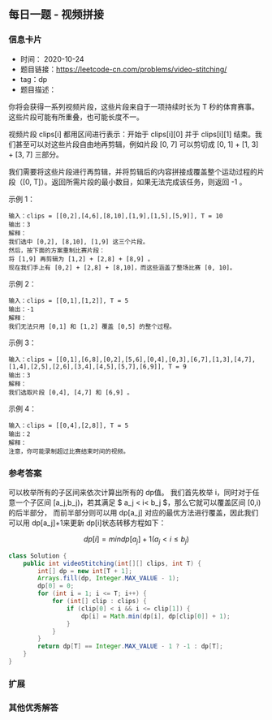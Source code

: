 ## 每日一题 - 视频拼接
### 信息卡片 

- 时间： 2020-10-24
- 题目链接：https://leetcode-cn.com/problems/video-stitching/
- tag：dp
- 题目描述：

你将会获得一系列视频片段，这些片段来自于一项持续时长为 T 秒的体育赛事。这些片段可能有所重叠，也可能长度不一。

视频片段 clips[i] 都用区间进行表示：开始于 clips[i][0] 并于 clips[i][1] 结束。我们甚至可以对这些片段自由地再剪辑，例如片段 [0, 7] 可以剪切成 [0, 1] + [1, 3] + [3, 7] 三部分。

我们需要将这些片段进行再剪辑，并将剪辑后的内容拼接成覆盖整个运动过程的片段（[0, T]）。返回所需片段的最小数目，如果无法完成该任务，则返回 -1 。

 

示例 1：

    输入：clips = [[0,2],[4,6],[8,10],[1,9],[1,5],[5,9]], T = 10
    输出：3
    解释：
    我们选中 [0,2], [8,10], [1,9] 这三个片段。
    然后，按下面的方案重制比赛片段：
    将 [1,9] 再剪辑为 [1,2] + [2,8] + [8,9] 。
    现在我们手上有 [0,2] + [2,8] + [8,10]，而这些涵盖了整场比赛 [0, 10]。

示例 2：

    输入：clips = [[0,1],[1,2]], T = 5
    输出：-1
    解释：
    我们无法只用 [0,1] 和 [1,2] 覆盖 [0,5] 的整个过程。

示例 3：

    输入：clips = [[0,1],[6,8],[0,2],[5,6],[0,4],[0,3],[6,7],[1,3],[4,7],[1,4],[2,5],[2,6],[3,4],[4,5],[5,7],[6,9]], T = 9
    输出：3
    解释： 
    我们选取片段 [0,4], [4,7] 和 [6,9] 。

示例 4：

    输入：clips = [[0,4],[2,8]], T = 5
    输出：2
    解释：
    注意，你可能录制超过比赛结束时间的视频。




### 参考答案
可以枚举所有的子区间来依次计算出所有的 dp值。
我们首先枚举 i，同时对于任意一个子区间 [a_j,b_j)，若其满足 $ a_j < i< b_j $，那么它就可以覆盖区间 [0,i)的后半部分，
而前半部分则可以用 dp[a_j] 对应的最优方法进行覆盖，因此我们可以用 dp[a_j]+1来更新 dp[i]状态转移方程如下：

$$  
dp[i]=min{dp[a_j]}+1(a_j<i≤b_j)  
$$


```java
class Solution {
    public int videoStitching(int[][] clips, int T) {
        int[] dp = new int[T + 1];
        Arrays.fill(dp, Integer.MAX_VALUE - 1);
        dp[0] = 0;
        for (int i = 1; i <= T; i++) {
            for (int[] clip : clips) {
                if (clip[0] < i && i <= clip[1]) {
                    dp[i] = Math.min(dp[i], dp[clip[0]] + 1);
                }
            }
        }
        return dp[T] == Integer.MAX_VALUE - 1 ? -1 : dp[T];
    }
}
```

### 扩展

### 其他优秀解答 





